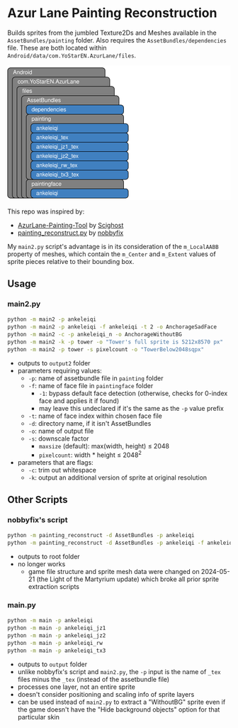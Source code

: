 # Azur Lane Painting Reconstruction

Builds sprites from the jumbled Texture2Ds and Meshes available in the `AssetBundles/painting` folder. Also requires the `AssetBundles/dependencies` file. These are both located within `Android/data/com.YoStarEN.AzurLane/files`.

![azur-paint diagram](azur-paint.svg "made with draw.io")

This repo was inspired by:

* [AzurLane-Painting-Tool](https://github.com/Scighost/AzurLane-Painting-Tool/blob/6d6301257a558d9dbde4a65e4cf25650fca797c8/AzurLane-Painting-Tool/PaintingInfo.cs#L260) by [Scighost](https://github.com/Scighost)
* [painting_reconstruct.py](https://gist.github.com/nobbyfix/fb535462acc897ab1f39e5e9981e4645) by [nobbyfix](https://github.com/nobbyfix)

My `main2.py` script's advantage is in its consideration of the `m_LocalAABB` property of meshes, which contain the `m_Center` and `m_Extent` values of sprite pieces relative to their bounding box.

## Usage

### main2.py

```sh
python -m main2 -p ankeleiqi
python -m main2 -p ankeleiqi -f ankeleiqi -t 2 -o AnchorageSadFace
python -m main2 -c -p ankeleiqi_n -o AnchorageWithoutBG
python -m main2 -k -p tower -o "Tower's full sprite is 5212x8570 px"
python -m main2 -p tower -s pixelcount -o "TowerBelow2048sqpx"
```

* outputs to `output2` folder
* parameters requiring values:
  * `-p`: name of assetbundle file in `painting` folder
  * `-f`: name of face file in `paintingface` folder
    * `-1`: bypass default face detection (otherwise, checks for 0-index face and applies it if found)
    * may leave this undeclared if it's the same as the `-p` value prefix
  * `-t`: name of face index within chosen face file
  * `-d`: directory name, if it isn't AssetBundles
  * `-o`: name of output file
  * `-s`: downscale factor
    * `maxsize` (default): max(width, height) &le; 2048
    * `pixelcount`: width * height &le; 2048<sup>2</sup>
* parameters that are flags:
  * `-c`: trim out whitespace
  * `-k`: output an additional version of sprite at original resolution

## Other Scripts

### nobbyfix's script

```sh
python -m painting_reconstruct -d AssetBundles -p ankeleiqi
python -m painting_reconstruct -d AssetBundles -p ankeleiqi -f ankeleiqi -t 2 -o AnchorageSadFace
```

* outputs to root folder
* no longer works
  * game file structure and sprite mesh data were changed on 2024-05-21 (the Light of the Martyrium update) which broke all prior sprite extraction scripts

### main.py

```sh
python -m main -p ankeleiqi
python -m main -p ankeleiqi_jz1
python -m main -p ankeleiqi_jz2
python -m main -p ankeleiqi_rw
python -m main -p ankeleiqi_tx3
```

* outputs to `output` folder
* unlike nobbyfix's script and `main2.py`, the `-p` input is the name of `_tex` files minus the `_tex` (instead of the assetbundle file)
* processes one layer, not an entire sprite
* doesn't consider positioning and scaling info of sprite layers
* can be used instead of `main2.py` to extract a "WithoutBG" sprite even if the game doesn't have the "Hide background objects" option for that particular skin
